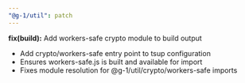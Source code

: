 ```yaml
---
"@g-1/util": patch
---
```


**fix(build):** Add workers-safe crypto module to build output

- Add crypto/workers-safe entry point to tsup configuration
- Ensures workers-safe.js is built and available for import
- Fixes module resolution for @g-1/util/crypto/workers-safe imports
